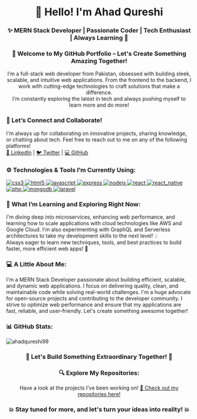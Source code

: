 <h1 align="center">👋 Hello! I'm Ahad Qureshi</h1>
<h3 align="center">✨ MERN Stack Developer | Passionate Coder | Tech Enthusiast | Always Learning 🚀</h3>

<h3 align="center">🌟 Welcome to My GitHub Portfolio – Let's Create Something Amazing Together!</h3>
<p align="center">
  I’m a full-stack web developer from Pakistan, obsessed with building sleek, scalable, and intuitive web applications. 
  From the frontend to the backend, I work with cutting-edge technologies to craft solutions that make a difference.
  <br>
  I’m constantly exploring the latest in tech and always pushing myself to learn more and do more!
</p>

<h3 align="left">💬 Let’s Connect and Collaborate!</h3>
<p align="left">
  I'm always up for collaborating on innovative projects, sharing knowledge, or chatting about tech. Feel free to reach out to me on any of the following platforms!
  <br>
  <a href="https://www.linkedin.com/in/ahadqureshi" target="_blank" rel="noreferrer">🔗 LinkedIn</a> | 
  <a href="https://twitter.com/ahadqureshi" target="_blank" rel="noreferrer">🐦 Twitter</a> | 
  <a href="https://github.com/ahadqureshi99" target="_blank" rel="noreferrer">💻 GitHub</a>
</p>

<h3 align="left">⚙️ Technologies & Tools I’m Currently Using:</h3>
<p align="left">
  <a href="https://www.w3schools.com/css/" target="_blank" rel="noreferrer">
    <img src="https://img.shields.io/badge/css3-%231572B6.svg?style=for-the-badge&logo=css3&logoColor=white" alt="css3"/>
  </a>
  <a href="https://www.w3.org/html/" target="_blank" rel="noreferrer">
    <img src="https://img.shields.io/badge/html5-%23E34F26.svg?style=for-the-badge&logo=html5&logoColor=white" alt="html5"/>
  </a>
  <a href="https://developer.mozilla.org/en-US/docs/Web/JavaScript" target="_blank" rel="noreferrer">
    <img src="https://img.shields.io/badge/javascript-%23323330.svg?style=for-the-badge&logo=javascript&logoColor=%23F7DF1E" alt="javascript"/>
  </a>
  <a href="https://expressjs.com" target="_blank" rel="noreferrer">
    <img src="https://img.shields.io/badge/express.js-%2361DAFB?style=for-the-badge&logo=express&logoColor=white" alt="express"/>
  </a>
  <a href="https://nodejs.org" target="_blank" rel="noreferrer">
    <img src="https://img.shields.io/badge/node.js-6DA55F?style=for-the-badge&logo=node.js&logoColor=white" alt="nodejs"/>
  </a>
  <a href="https://reactjs.org/" target="_blank" rel="noreferrer">
    <img src="https://img.shields.io/badge/react-%2361DAFB?style=for-the-badge&logo=react&logoColor=white" alt="react"/>
  </a>
  <a href="https://reactnative.dev" target="_blank" rel="noreferrer">
    <img src="https://img.shields.io/badge/react_native-%2320232a.svg?style=for-the-badge&logo=react&logoColor=%2361DAFB" alt="react_native"/>
  </a>
  <a href="https://www.php.net" target="_blank" rel="noreferrer">
    <img src="https://img.shields.io/badge/php-%23777BB4?style=for-the-badge&logo=php&logoColor=white" alt="php"/>
  </a>
  <a href="https://www.mongodb.com" target="_blank" rel="noreferrer">
    <img src="https://img.shields.io/badge/mongodb-%2347A248?style=for-the-badge&logo=mongodb&logoColor=white" alt="mongodb"/>
  </a>
  <a href="https://laravel.com" target="_blank" rel="noreferrer">
    <img src="https://img.shields.io/badge/laravel-%23FF2D20?style=for-the-badge&logo=laravel&logoColor=white" alt="laravel"/>
  </a>
</p>

<h3 align="left">🌱 What I’m Learning and Exploring Right Now:</h3>
<p align="left">
  I'm diving deep into microservices, enhancing web performance, and learning how to scale applications with cloud technologies like AWS and Google Cloud. I'm also experimenting with GraphQL and Serverless architectures to take my development skills to the next level! 💡
  <br>
  Always eager to learn new techniques, tools, and best practices to build faster, more efficient web apps! 🚀
</p>

<h3 align="left">💻 A Little About Me:</h3>
<p align="left">
  I'm a MERN Stack Developer passionate about building efficient, scalable, and dynamic web applications. I focus on delivering quality, clean, and maintainable code while solving real-world challenges. I'm a huge advocate for open-source projects and contributing to the developer community. I strive to optimize web performance and ensure that my applications are fast, reliable, and user-friendly. Let's create something awesome together!
</p>

<h3 align="left">📊 GitHub Stats:</h3>
<p align="left">
  <img src="https://github-readme-stats.vercel.app/api?username=ahadqureshi99&show_icons=true&theme=tokyonight" alt="ahadqureshi99" />
</p>

<h3 align="center">👾 Let's Build Something Extraordinary Together! 🚀</h3>

<h3 align="center">🔍 Explore My Repositories:</h3>
<p align="center">
  Have a look at the projects I’ve been working on! 
  <a href="https://github.com/ahadqureshi99" target="_blank" rel="noreferrer">🔗 Check out my repositories here!</a>
</p>

<h3 align="center">💥 Stay tuned for more, and let's turn your ideas into reality! 💥</h3>
